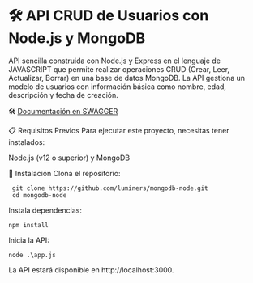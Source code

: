 # 🛠️ API CRUD de Usuarios con Node.js y MongoDB
API sencilla construida con Node.js y Express en el lenguaje de JAVASCRIPT que permite realizar operaciones CRUD (Crear, Leer, Actualizar, Borrar) en una base de datos MongoDB. La API gestiona un modelo de usuarios con información básica como nombre, edad, descripción y fecha de creación.

🛠️ [Documentación en SWAGGER](https://app.swaggerhub.com/apis/JoaquinNunez/MongoNodeExample/1.0.0)

📋 Requisitos Previos
Para ejecutar este proyecto, necesitas tener instalados:

Node.js (v12 o superior) y MongoDB 

🚀 Instalación
Clona el repositorio:
```
 git clone https://github.com/luminers/mongodb-node.git
 cd mongodb-node
```
Instala dependencias:
```
npm install
```
Inicia la API:
```
node .\app.js
```
La API estará disponible en http://localhost:3000.

